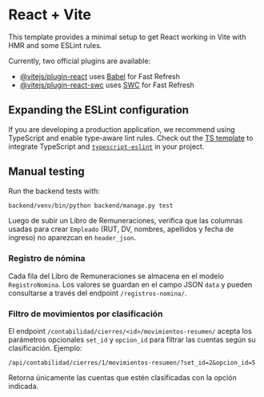 # React + Vite

This template provides a minimal setup to get React working in Vite with HMR and some ESLint rules.

Currently, two official plugins are available:

- [@vitejs/plugin-react](https://github.com/vitejs/vite-plugin-react/blob/main/packages/plugin-react/README.md) uses [Babel](https://babeljs.io/) for Fast Refresh
- [@vitejs/plugin-react-swc](https://github.com/vitejs/vite-plugin-react-swc) uses [SWC](https://swc.rs/) for Fast Refresh

## Expanding the ESLint configuration

If you are developing a production application, we recommend using TypeScript and enable type-aware lint rules. Check out the [TS template](https://github.com/vitejs/vite/tree/main/packages/create-vite/template-react-ts) to integrate TypeScript and [`typescript-eslint`](https://typescript-eslint.io) in your project.

## Manual testing

Run the backend tests with:

```bash
backend/venv/bin/python backend/manage.py test
```

Luego de subir un Libro de Remuneraciones, verifica que las columnas usadas para
crear `Empleado` (RUT, DV, nombres, apellidos y fecha de ingreso) no aparezcan en
`header_json`.

### Registro de nómina

Cada fila del Libro de Remuneraciones se almacena en el modelo `RegistroNomina`.
Los valores se guardan en el campo JSON `data` y pueden consultarse a través del
endpoint `/registros-nomina/`.

### Filtro de movimientos por clasificación

El endpoint `/contabilidad/cierres/<id>/movimientos-resumen/` acepta los
parámetros opcionales `set_id` y `opcion_id` para filtrar las cuentas según su
clasificación. Ejemplo:

```
/api/contabilidad/cierres/1/movimientos-resumen/?set_id=2&opcion_id=5
```

Retorna únicamente las cuentas que estén clasificadas con la opción indicada.
